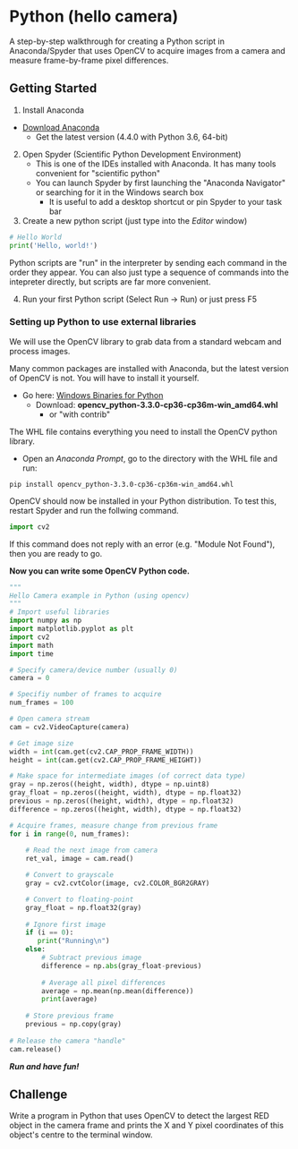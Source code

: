 # Python (hello camera)

A step-by-step walkthrough for creating a Python script in Anaconda/Spyder that uses OpenCV to acquire images from a camera and measure frame-by-frame pixel differences.

## Getting Started

1. Install Anaconda 
  * [Download Anaconda](https://www.anaconda.com/download/)
    * Get the latest version (4.4.0 with Python 3.6, 64-bit)
2. Open Spyder (Scientific Python Development Environment)
	* This is one of the IDEs installed with Anaconda. It has many tools convenient for "scientific python"
	* You can launch Spyder by first launching the "Anaconda Navigator" or searching for it in the Windows search box
		* It is useful to add a desktop shortcut or pin Spyder to your task bar
3. Create a new python script (just type into the *Editor* window)
```python
# Hello World
print('Hello, world!')
```
Python scripts are "run" in the interpreter by sending each command in the order they appear. You can also just type a sequence of commands into the intepreter directly, but scripts are far more convenient.

4. Run your first Python script (Select Run -> Run) or just press F5

### Setting up Python to use external libraries
We will use the OpenCV library to grab data from a standard webcam and process images.

Many common packages are installed with Anaconda, but the latest version of OpenCV is not. You will have to install it yourself.
  * Go here: [Windows Binaries for Python](http://www.lfd.uci.edu/~gohlke/pythonlibs/#opencv)
    * Download: **opencv_python-3.3.0-cp36-cp36m-win_amd64.whl**
      * or "with contrib"

The WHL file contains everything you need to install the OpenCV python library.
  * Open an *Anaconda Prompt*, go to the directory with the WHL file and run:
```
pip install opencv_python-3.3.0-cp36-cp36m-win_amd64.whl
```

OpenCV should now be installed in your Python distribution. To test this, restart Spyder and run the follwing command.
```python
import cv2
```
If this command does not reply with an error (e.g. "Module Not Found"), then you are ready to go.

**Now you can write some OpenCV Python code.**

```python
"""
Hello Camera example in Python (using opencv)
"""
# Import useful libraries
import numpy as np
import matplotlib.pyplot as plt
import cv2
import math
import time

# Specify camera/device number (usually 0)
camera = 0

# Specifiy number of frames to acquire
num_frames = 100

# Open camera stream
cam = cv2.VideoCapture(camera)

# Get image size
width = int(cam.get(cv2.CAP_PROP_FRAME_WIDTH))
height = int(cam.get(cv2.CAP_PROP_FRAME_HEIGHT))

# Make space for intermediate images (of correct data type)
gray = np.zeros((height, width), dtype = np.uint8)
gray_float = np.zeros((height, width), dtype = np.float32)
previous = np.zeros((height, width), dtype = np.float32)
difference = np.zeros((height, width), dtype = np.float32)

# Acquire frames, measure change from previous frame
for i in range(0, num_frames):
    
    # Read the next image from camera
    ret_val, image = cam.read()

    # Convert to grayscale
    gray = cv2.cvtColor(image, cv2.COLOR_BGR2GRAY)

    # Convert to floating-point
    gray_float = np.float32(gray)
    
    # Ignore first image
    if (i == 0):
       print("Running\n")              
    else:
        # Subtract previous image
        difference = np.abs(gray_float-previous)
        
        # Average all pixel differences
        average = np.mean(np.mean(difference))
        print(average)
        
    # Store previous frame
    previous = np.copy(gray)
    
# Release the camera "handle"
cam.release()
```

***Run and have fun!***

## Challenge
Write a program in Python that uses OpenCV to detect the largest RED object in the camera frame and prints the X and Y pixel coordinates of this object's centre to the terminal window.